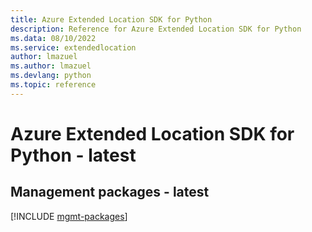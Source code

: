 ```yaml
---
title: Azure Extended Location SDK for Python
description: Reference for Azure Extended Location SDK for Python
ms.data: 08/10/2022
ms.service: extendedlocation
author: lmazuel
ms.author: lmazuel
ms.devlang: python
ms.topic: reference
---
```

# Azure Extended Location SDK for Python - latest

## Management packages - latest
[!INCLUDE [mgmt-packages](extended-location-mgmt-index.md)]